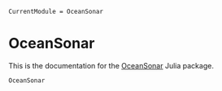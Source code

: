 ```@meta
CurrentModule = OceanSonar
```

# OceanSonar

This is the documentation for the [OceanSonar](https://github.com/kapple19/OceanSonar.jl) Julia package.

```@docs
OceanSonar
```
